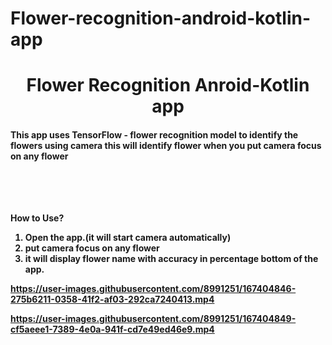 # Flower-recognition-android-kotlin-app
<center><h1>Flower Recognition Anroid-Kotlin app</h1></center>

<h4>This app uses TensorFlow - flower recognition model to identify the flowers using camera this will identify flower when you put camera focus on any flower </h>

<br><br><br><br>
<b>How to Use?</b>
<br>
1. Open the app.(it will start camera automatically)
2. put camera focus on any flower
3. it will display flower name with accuracy in percentage bottom of the app.

 


https://user-images.githubusercontent.com/8991251/167404846-275b6211-0358-41f2-af03-292ca7240413.mp4



https://user-images.githubusercontent.com/8991251/167404849-cf5aeee1-7389-4e0a-941f-cd7e49ed46e9.mp4

